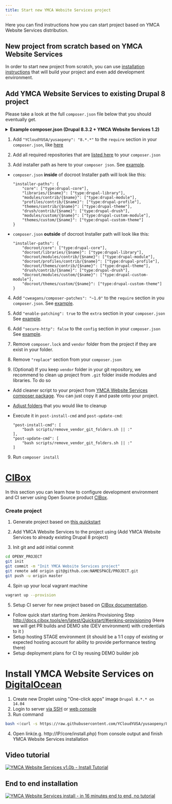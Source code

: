 ```yaml
---
title: Start new YMCA Website Services project
---
```


Here you can find instructions how you can start project based on YMCA Website Services distribution.

## New project from scratch based on YMCA Website Services

In order to start new project from scratch, you can use [installation instructions](https://github.com/YCloudYUSA/yusaopeny-project#installation) that will build your project and even add development environment.


## Add YMCA Website Services to existing Drupal 8 project

Please take a look at the full `composer.json` file below that you should eventually get.
<details>
  <summary><strong>Example composer.json (Drupal 8.3.2 + YMCA Website Services 1.2)</strong></summary>

```
{
    "name": "drupal/drupal",
    "description": "Drupal is an open source content management platform powering millions of websites and applications.",
    "type": "project",
    "license": "GPL-2.0+",
    "require": {
        "composer/installers": "^1.0.24",
        "wikimedia/composer-merge-plugin": "~1.4",
        "YCloudYUSA/yusaopeny": "8.*.*",
        "cweagans/composer-patches": "~1.0"
    },
    "minimum-stability": "dev",
    "prefer-stable": true,
    "config": {
        "preferred-install": "dist",
        "autoloader-suffix": "Drupal8",
        "secure-http": false
    },
    "extra": {
        "_readme": [
            "By default Drupal loads the autoloader from ./vendor/autoload.php.",
            "To change the autoloader you can edit ./autoload.php.",
            "This file specifies the packages.drupal.org repository.",
            "You can read more about this composer repository at:",
            "https://www.drupal.org/node/2718229"
        ],
        "merge-plugin": {
            "include": [
                "core/composer.json"
            ],
            "recurse": false,
            "replace": false,
            "merge-extra": false
        },
        "installer-paths": {
          "core": ["type:drupal-core"],
          "libraries/{$name}": ["type:drupal-library"],
          "modules/contrib/{$name}": ["type:drupal-module"],
          "profiles/contrib/{$name}": ["type:drupal-profile"],
          "themes/contrib/{$name}": ["type:drupal-theme"],
          "drush/contrib/{$name}": ["type:drupal-drush"],
          "modules/custom/{$name}": ["type:drupal-custom-module"],
          "themes/custom/{$name}": ["type:drupal-custom-theme"]
        },
        "enable-patching": true
    },
    "autoload": {
        "psr-4": {
            "Drupal\Core\Composer\": "core/lib/Drupal/Core/Composer"
        }
    },
    "scripts": {
        "pre-autoload-dump": "Drupal\Core\Composer\Composer::preAutoloadDump",
        "post-autoload-dump": [
          "Drupal\Core\Composer\Composer::ensureHtaccess"
        ],
        "post-package-install": "Drupal\Core\Composer\Composer::vendorTestCodeCleanup",
        "post-package-update": "Drupal\Core\Composer\Composer::vendorTestCodeCleanup",
        "post-install-cmd": [
            "bash scripts/remove_vendor_git_folders.sh || :"
        ],
        "post-update-cmd": [
            "bash scripts/remove_vendor_git_folders.sh || :"
        ]
    },
    "repositories": [
        {
            "type": "composer",
            "url": "https://packages.drupal.org/8"
        },
        {
            "type": "package",
            "package": {
                "name": "library-kenwheeler/slick",
                "version": "1.6.0",
                "type": "drupal-library",
                "source": {
                    "url": "https://github.com/kenwheeler/slick",
                    "type": "git",
                    "reference": "1.6.0"
                }
            }
        },
        {
            "type": "package",
            "package": {
                "name": "library-dinbror/blazy",
                "version": "1.8.2",
                "type": "drupal-library",
                "source": {
                    "url": "https://github.com/dinbror/blazy",
                    "type": "git",
                    "reference": "1.8.2"
                }
            }
        },
        {
            "type": "package",
            "package": {
                "name": "library-gdsmith/jquery.easing",
                "version": "1.4.1",
                "type": "drupal-library",
                "source": {
                    "url": "https://github.com/gdsmith/jquery.easing",
                    "type": "git",
                    "reference": "1.4.1"
                }
            }
        },
        {
            "type": "package",
            "package": {
                "name": "library-enyo/dropzone",
                "version": "4.3.0",
                "type": "drupal-library",
                "source": {
                    "url": "https://github.com/enyo/dropzone",
                    "type": "git",
                    "reference": "v4.3.0"
                }
            }
        },
        {
            "type": "package",
            "package": {
                "name": "library-jaypan/jquery_colorpicker",
                "version": "1.0.1",
                "type": "drupal-library",
                "source": {
                    "url": "https://github.com/jaypan/jquery_colorpicker",
                    "type": "git",
                    "reference": "da978ae124c57817021b3166a31881876882f5f9"
                }
            }
        },
        {
            "type": "package",
            "package": {
                "name": "library-ckeditor/panelbutton",
                "version": "4.7.0",
                "type": "drupal-library",
                "dist": {
                    "url": "http://download.ckeditor.com/panelbutton/releases/panelbutton_4.7.0.zip",
                    "type": "zip"
                }
            }
        },
        {
            "type": "package",
            "package": {
                "name": "library-ckeditor/colorbutton",
                "version": "4.7.0",
                "type": "drupal-library",
                "dist": {
                    "url": "http://download.ckeditor.com/colorbutton/releases/colorbutton_4.7.0.zip",
                    "type": "zip"
                }
            }
        },
        {
            "type": "package",
            "package": {
                "name": "library-ckeditor/colordialog",
                "version": "4.7.0",
                "type": "drupal-library",
                "dist": {
                    "url": "http://download.ckeditor.com/colordialog/releases/colordialog_4.7.0.zip",
                    "type": "zip"
                }
            }
        },
        {
            "type": "package",
            "package": {
                "name": "library-ckeditor/glyphicons",
                "version": "2.2",
                "type": "drupal-library",
                "dist": {
                    "url": "http://download.ckeditor.com/glyphicons/releases/glyphicons_2.2.zip",
                    "type": "zip"
                }
            }
        }
    ]
}
```

</details>

1. Add `"YCloudYUSA/yusaopeny": "8.*.*"` to the `require` section in your `composer.json`, like [here](https://github.com/YCloudYUSA/yusaopeny-project/blob/8.1.x/composer.json#L7)

2. Add all required repositories that are [listed here](https://github.com/YCloudYUSA/yusaopeny-project/blob/8.1.x/composer.json#L31) to your `composer.json`

3. Add installer path as here to your `composer json`. See [example](https://github.com/YCloudYUSA/yusaopeny-project/blob/8.1.x/composer.json#L165).

- `composer.json` **inside** of docroot
Installer path will look like this:

    ```
    "installer-paths": {
        "core": ["type:drupal-core"],
        "libraries/{$name}": ["type:drupal-library"],
        "modules/contrib/{$name}": ["type:drupal-module"],
        "profiles/contrib/{$name}": ["type:drupal-profile"],
        "themes/contrib/{$name}": ["type:drupal-theme"],
        "drush/contrib/{$name}": ["type:drupal-drush"],
        "modules/custom/{$name}": ["type:drupal-custom-module"],
        "themes/custom/{$name}": ["type:drupal-custom-theme"]
    }
     ```

- `composer.json` **outside** of docroot
Installer path will look like this:

    ```
    "installer-paths": {
        "docroot/core": ["type:drupal-core"],
        "docroot/libraries/{$name}": ["type:drupal-library"],
        "docroot/modules/contrib/{$name}": ["type:drupal-module"],
        "docroot/profiles/contrib/{$name}": ["type:drupal-profile"],
        "docroot/themes/contrib/{$name}": ["type:drupal-theme"],
        "drush/contrib/{$name}": ["type:drupal-drush"],
        "docroot/modules/custom/{$name}": ["type:drupal-custom-module"],
        "docroot/themes/custom/{$name}": ["type:drupal-custom-theme"]
    }
    ```

4. Add `"cweagans/composer-patches": "~1.0"` to the `require` section in you `composer.json`. See [example](https://github.com/YCloudYUSA/yusaopeny-project/blob/8.1.x/composer.json#L10).

5. Add `"enable-patching": true` to the `extra` section in your `composer.json` See [example](https://github.com/YCloudYUSA/yusaopeny-project/blob/8.1.x/composer.json#L173).

6. Add `"secure-http": false` to the `config` section in your `composer.json` See [example](https://github.com/YCloudYUSA/yusaopeny-project/blob/8.1.x/composer.json#L177).

7. Remove `composer.lock` and `vendor` folder from the project if they are exist in your folder.

8. Remove `"replace"` section from your `composer.json`

9. (Optional) If you keep `vendor` folder in your git repository, we recommend to clean up project from `.git` folder inside modules and libraries. To do so
- Add cleaner script to your project from [YMCA Website Services composer package](https://github.com/YCloudYUSA/yusaopeny-project/blob/8.1.x/scripts/remove_vendor_git_folders.sh). You can just copy it and paste onto your project.
- [Adjust folders](https://github.com/YCloudYUSA/yusaopeny-project/blob/8.1.x/scripts/remove_vendor_git_folders.sh#L4) that you would like to cleanup
- Execute it in `post-install-cmd` and `post-update-cmd`:

    ```
    "post-install-cmd": [
        "bash scripts/remove_vendor_git_folders.sh || :"
    ],
    "post-update-cmd": [
        "bash scripts/remove_vendor_git_folders.sh || :"
    ]
    ```

9. Run `composer install`

# [CIBox](https://github.com/cibox/cibox)

In this section you can learn how to configure development environment and CI server using Open Source product [CIBox](https://github.com/cibox/cibox).

### Create project

1. Generate project based on [this quickstart](http://docs.cibox.tools/en/latest/Quickstart/#prepare-github-project)

2. Add YMCA Website Services to the project using (Add YMCA Website Services to already existing Drupal 8 project)

3. Init git and add initial commit

  ```bash
  cd OPENY_PROJECT
  git init
  git commit -m "Init YMCA Website Services project"
  git remote add origin git@github.com:NAMESPACE/PROJECT.git
  git push -u origin master
  ```
4. Spin up your local vagrant machine

  ```bash
  vagrant up --provision
  ```

5. Setup CI server for new project based on [CIBox documentation](https://github.com/cibox/cibox#provision-new-ci-server).

* Follow quick start starting from Jenkins Provisioning Step http://docs.cibox.tools/en/latest/Quickstart/#jenkins-provisioning (Here we will get PR builds and DEMO site (DEV environment) with credentials to it )
* Setup hosting STAGE environment (it should be a 1:1 copy of existing or expected hosting account for ability to provide performance testing there)
* Setup deployment plans for CI by reusing DEMO builder job

# Install YMCA Website Services on [DigitalOcean](http://bit.ly/cibox-digitalocean)

1. Create new Droplet using "One-click apps" image `Drupal 8.*.* on 14.04`
2. Login to server [via SSH](https://www.digitalocean.com/community/tutorials/how-to-connect-to-your-droplet-with-ssh) or [web console](https://www.digitalocean.com/community/tutorials/how-to-use-the-digitalocean-console-to-access-your-droplet)
3. Run command

  ```bash
  bash <(curl -s https://raw.githubusercontent.com/YCloudYUSA/yusaopeny/8.x-1.x/build/openy-digital-ocean.sh)
  ```
4. Open link(e.g. http://IP/core/install.php) from console output and finish YMCA Website Services installation

## Video tutorial
[![YMCA Website Services v1.0b - Install Tutorial](https://img.youtube.com/vi/RCvsLANsbm8/0.jpg)](https://youtu.be/RCvsLANsbm8)

## End to end installation
[![YMCA Website Services install - in 16 minutes end to end, no tutorial](https://img.youtube.com/vi/RT6kC38zgvo/0.jpg)](https://youtu.be/RT6kC38zgvo)
